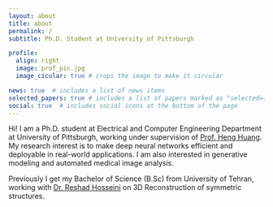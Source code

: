 ```yaml
---
layout: about
title: about
permalink: /
subtitle: Ph.D. Student at University of Pittsburgh

profile:
  align: right
  image: prof_pic.jpg
  image_cicular: true # crops the image to make it circular

news: true  # includes a list of news items
selected_papers: true # includes a list of papers marked as "selected={true}"
social: true  # includes social icons at the bottom of the page
---
```


Hi! I am a Ph.D. student at Electrical and Computer Engineering Department at University of Pittsburgh, working 
under supervision of [Prof. Heng Huang](https://sites.pitt.edu/~heh45/). My research interest is to make deep neural networks
efficient and deployable in real-world applications. I am also interested in generative modeling and automated medical image analysis.  

Previously I get my Bachelor of Science (B.Sc) from University of Tehran, working with [Dr. Reshad Hosseini](https://ece.ut.ac.ir/en/~reshad.hosseini)
on 3D Reconstruction of symmetric structures.

<!-- Put your address / P.O. box / other info right below your picture. You can also disable any these elements by editing `profile` property of the YAML header of your `_pages/about.md`. Edit `_bibliography/papers.bib` and Jekyll will render your [publications page](/al-folio/publications/) automatically.

Link to your social media connections, too. This theme is set up to use [Font Awesome icons](http://fortawesome.github.io/Font-Awesome/) and [Academicons](https://jpswalsh.github.io/academicons/), like the ones below. Add your Facebook, Twitter, LinkedIn, Google Scholar, or just disable all of them.
-->